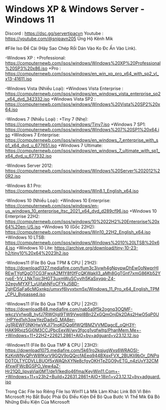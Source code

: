 # Windows XP & Windows Server - Windows 11
Discord : https://dsc.gg/servertipacvn
Youtube : https://youtube.com/@snipavn205
Ủng Hộ Kênh Mik

#File Iso Để Cài (Hãy Sao Chép Rồi Dán Vào Ko Đc Ấn Vào Link).

-Windows XP : 
+Professional:
https://computernewb.com/isos/windows/Windows%20XP%20Professional%20SP3%20x86.iso
+Pro :
https://computernewb.com/isos/windows/en_win_xp_pro_x64_with_sp2_vl_x13-41611.iso

-Windows Vista (Nhiều Loại):
+Windows Vista Enterprise :
https://computernewb.com/isos/windows/en_windows_vista_enterprise_sp2_x64_dvd_342332.iso
+Windows Vista SP2 :
https://computernewb.com/isos/windows/Windows%20Vista%20SP2%20x64.iso

-Windows 7 (Nhiều Loại) :
+Tiny 7 (Nhẹ):
https://computernewb.com/isos/windows/Tiny7.iso
+Windows 7 SP1:
https://computernewb.com/isos/windows/Windows%207%20SP1%20x64.iso
+Windows 7 Enterprise: https://computernewb.com/isos/windows/en_windows_7_enterprise_with_sp1_x64_dvd_u_677651.iso
+Windows 7 Ultimate: https://computernewb.com/isos/windows/en_windows_7_ultimate_with_sp1_x64_dvd_u_677332.iso

-Windows Server 2012:
https://computernewb.com/isos/windows/Windows%20Server%202012%20R2.iso

-Windows 8.1
Pro:
https://computernewb.com/isos/windows/Win8.1_English_x64.iso

-Windows 10 (Nhiều Loại):
+Windows 10 Enterprise:
https://computernewb.com/isos/windows/en-us_windows_10_enterprise_ltsc_2021_x64_dvd_d289cf96.iso
+Windows 10 Enterprise 22H2:
https://computernewb.com/isos/windows/10%2022H2%20Enterprise%20x64%20en-US.iso
+Windows 10 (Gốc 22H2):
https://computernewb.com/isos/windows/Win10_22H2_English_x64.iso
+Windows 10 LTSB:
https://computernewb.com/isos/windows/Windows%2010%20LTSB%20x64.iso
+Windows 10 Lite:
https://archive.org/download/tiny-10-23-h2/tiny10%20x64%2023h2.iso

-Windows11 (File Bỏ Qua TPM & CPU | 21H2):
https://download1327.mediafire.com/fum3c3jywh4gNpypwDhEw0oNwprHlREwTYgfQgOTCG3FwxA2M1Y8f0fFcQKWakIl3_aMh8GgTGnf7xmG86Kb52YrypE-1rV_LNkToic3HGT3uxmWuSCyvlh5KaSxyqq-Z4-32egyMYXF1_vUjfahNFoCFYkJ5BD-2gHDSaFa6cMGxnkp/umxvf6lvyxtxm5x/Windows_11_Pro_x64_English_TPM_CPU_Bypassed.iso

-Windows11 (File Bỏ Qua TMP & CPU | 22H2):
https://download848.mediafire.com/nab5a9f5k2ognq3OQMF-wkczVxfwqB_hyfJ7RWOIgI9TW9Vwpl8Bn2ZxGQmOnjDk2DAs2HwO5qP0U-HPYed1xh3qwYezDadxG_MA8er-Jg1RjEWF0NKHwVKJl71noKDQq6fWQfBMZVVMDagcE_oQH3Y-HAK9Rxjz5Gi0M3CCJPbcEexW/wy3fgcg1vqfwltg/PhanMem.Me+-+Windows+11+22H2+22621.2861+AIO+by+adguard+v23.12.12.iso

-Windows11 (File Bỏ Qua TMP & CPU | 23H2):
https://download1075.mediafire.com/5k61ro2kqjugWxs6WRAOSI-KzKnWNyQPrW8fKsrV9GQV9oQQrcfAEeq944BXqxFVX_2BUKli9bOr_DNPqD0TOLTYCDVLLBUOf5xWAQhXYNe8cfgyOKHTeZGO9yETG_n4zUvY32CM4fxwIFWcBGSPO_Vew4aZ-Hr21Q0_lipyaViai0MT/de1j1kedlo46fma/KeyWin11.Com+-+Windows+11+v23h2+Build+22631.2861+AIO+18in1+v23.12.12+by+adguard.iso

Trong Các File Iso Riêng File Iso Win11 Là Mik Làm Khác Link Bởi Vì Bên Microsoft Họ Bắt Buộc Phải Đủ Điều Kiện Để Bỏ Qua Bước Vì Thế Mik Đã Bỏ Những Điều Kiện Của Microsoft



